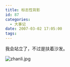 ```yaml
---
title: 标志性背影
id: 87
categories:
  - 大事记
date: 2007-03-02 17:05:00
tags:
---
```


我会站立了，不过是扶着沙发。

![zhanli.jpg](http://www.candreams.com/images/2007/06/118304437346-zhanli-tn.jpg "zhanli.jpg")